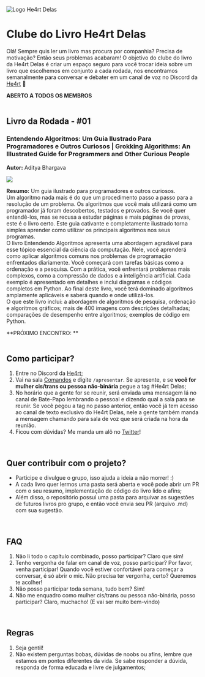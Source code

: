 ![Logo He4rt Delas](https://user-images.githubusercontent.com/70709761/218798759-ba019a52-4094-42e0-8108-6f6118a85fff.png)
<br />

# Clube do Livro He4rt Delas

Olá! Sempre quis ler um livro mas procura por companhia? Precisa de motivação? Então seus problemas acabaram! O objetivo do clube do livro da He4rt Delas é criar um espaço seguro para você trocar ideia sobre um livro que escolhemos em conjunto a cada rodada, nos encontramos semanalmente para conversar e debater em um canal de voz no Discord da [He4rt](https://discord.gg/he4rt) 💜

**ABERTO A TODOS OS MEMBROS**
<br />
<br />

## Livro da Rodada - #01

### **Entendendo Algoritmos: Um Guia Ilustrado Para Programadores e Outros Curiosos | Grokking Algorithms: An Illustrated Guide for Programmers and Other Curious People**

**Autor:** Aditya Bhargava

![](https://user-images.githubusercontent.com/70709761/218804565-10c93d07-1a38-4fb7-b40d-32405e07d524.jpg)

**Resumo:** Um guia ilustrado para programadores e outros curiosos.  
Um algoritmo nada mais é do que um procedimento passo a passo para a resolução de um problema. Os algoritmos que você mais utilizará como um programador já foram descobertos, testados e provados. Se você quer entendê-los, mas se recusa a estudar páginas e mais páginas de provas, este é o livro certo. Este guia cativante e completamente ilustrado torna simples aprender como utilizar os principais algoritmos nos seus programas.  
O livro Entendendo Algoritmos apresenta uma abordagem agradável para esse tópico essencial da ciência da computação. Nele, você aprenderá como aplicar algoritmos comuns nos problemas de programação enfrentados diariamente. Você começará com tarefas básicas como a ordenação e a pesquisa. Com a prática, você enfrentará problemas mais complexos, como a compressão de dados e a inteligência artificial. Cada exemplo é apresentado em detalhes e inclui diagramas e códigos completos em Python. Ao final deste livro, você terá dominado algoritmos amplamente aplicáveis e saberá quando e onde utilizá-los.  
O que este livro inclui: a abordagem de algoritmos de pesquisa, ordenação e algoritmos gráficos; mais de 400 imagens com descrições detalhadas; comparações de desempenho entre algoritmos; exemplos de código em Python.

**PRÓXIMO ENCONTRO: **
<br />
<br />

## Como participar?

1.  Entre no Discord da [He4rt](https://discord.gg/he4rt);
2.  Vai na sala [Comandos](https://discordapp.com/channels/452926217558163456/542840741588762637) e digite `/apresentar`. Se apresente, e se **você for mulher cis/trans ou pessoa não-binária** pegue a tag #He4rt Delas;
3.  No horário que a gente for se reunir, será enviada uma mensagem lá no canal de Bate-Papo lembrando o pessoal e dizendo qual a sala para se reunir. Se você pegou a tag no passo anterior, então você já tem acesso ao canal de texto exclusivo do He4rt Delas, nele a gente também manda a mensagem chamando para sala de voz que será criada na hora da reunião.
4.  Ficou com dúvidas? Me manda um alô no [Twitter](https://twitter.com/gdiasbm)!
<br />

## Quer contribuir com o projeto?

*   Participe e divulgue o grupo, isso ajuda a ideia a não morrer! :)
*   A cada livro quer lermos uma pasta será aberta e você pode abrir um PR com o seu resumo, implementação de código do livro lido e afins;
*   Além disso, o repositório possui uma pasta para arquivar as sugestões de futuros livros pro grupo, e então você envia seu PR (arquivo .md) com sua sugestão.
<br />


## FAQ

1.  Não li todo o capítulo combinado, posso participar? Claro que sim!
2.  Tenho vergonha de falar em canal de voz, posso participar? Por favor, venha participar! Quando você estiver confortável para começar a conversar, é só abrir o mic. Não precisa ter vergonha, certo? Queremos te acolher!
3.  Não posso participar toda semana, tudo bem? Sim!
4.  Não me enquadro como mulher cis/trans ou pessoa não-binária, posso participar? Claro, muchacho! (E vai ser muito bem-vindo)
<br /> 


## Regras

1.  Seja gentil!
2.  Não existem perguntas bobas, dúvidas de noobs ou afins, lembre que estamos em pontos diferentes da vida. Se sabe responder a dúvida, responda de forma educada e livre de julgamentos;
